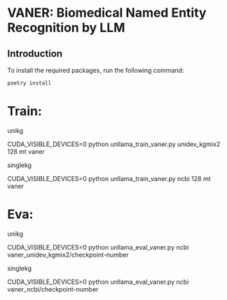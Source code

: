 # VANER: Biomedical Named Entity Recognition by LLM

## Introduction

To install the required packages, run the following command:

```bash
poetry install
```

# Train:

unikg

CUDA_VISIBLE_DEVICES=0 python unllama_train_vaner.py unidev_kgmix2 128 mt vaner

singlekg

CUDA_VISIBLE_DEVICES=0 python unllama_train_vaner.py ncbi 128 mt vaner




# Eva:

unikg

CUDA_VISIBLE_DEVICES=0 python unllama_eval_vaner.py ncbi vaner_unidev_kgmix2/checkpoint-number

singlekg

CUDA_VISIBLE_DEVICES=0 python unllama_eval_vaner.py ncbi vaner_ncbi/checkpoint-number

